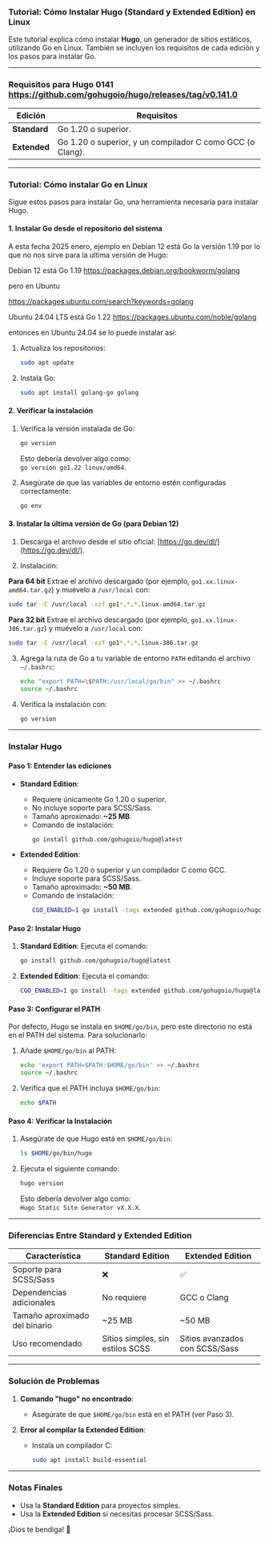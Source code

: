 ### Tutorial: Cómo Instalar Hugo (Standard y Extended Edition) en Linux

Este tutorial explica cómo instalar **Hugo**, un generador de sitios estáticos, utilizando Go en Linux. También se incluyen los requisitos de cada edición y los pasos para instalar Go.

---

### **Requisitos para Hugo 0141 https://github.com/gohugoio/hugo/releases/tag/v0.141.0**

| **Edición**       | **Requisitos**                                                                           |
|--------------------|------------------------------------------------------------------------------------------|
| **Standard**       | Go 1.20 o superior.                                                                     |
| **Extended**       | Go 1.20 o superior, y un compilador C como GCC (o Clang).                               |

---

### **Tutorial: Cómo instalar Go en Linux**

Sigue estos pasos para instalar Go, una herramienta necesaria para instalar Hugo.

#### **1. Instalar Go desde el repositorio del sistema**
A esta fecha 2025 enero, ejemplo en Debian 12 está Go la versión 1.19 por lo que no nos sirve para la ultima versión de Hugo:

Debian 12 está Go 1.19
https://packages.debian.org/bookworm/golang

pero en Ubuntu 

https://packages.ubuntu.com/search?keywords=golang

Ubuntu 24.04 LTS está Go 1.22
https://packages.ubuntu.com/noble/golang

entonces en Ubuntu 24.04 se lo puede instalar así:

1. Actualiza los repositorios:
   ```bash
   sudo apt update
   ```
2. Instala Go:
   ```bash
   sudo apt install golang-go golang
   ```

#### **2. Verificar la instalación**
1. Verifica la versión instalada de Go:
   ```bash
   go version
   ```
   Esto debería devolver algo como:  
   `go version go1.22 linux/amd64`.

2. Asegúrate de que las variables de entorno estén configuradas correctamente:
   ```bash
   go env
   ```

#### **3. Instalar la última versión de Go (para Debian 12)**
1. Descarga el archivo desde el sitio oficial: [https://go.dev/dl/](https://go.dev/dl/).

2. Instalación:

**Para 64 bit**
Extrae el archivo descargado (por ejemplo, `go1.xx.linux-amd64.tar.gz`) y muévelo a `/usr/local` con:
   ```bash
   sudo tar -C /usr/local -xzf go1*.*.*.linux-amd64.tar.gz
   ```
**Para 32 bit**
Extrae el archivo descargado (por ejemplo, `go1.xx.linux-386.tar.gz`) y muévelo a `/usr/local` con:
   ```bash
   sudo tar -C /usr/local -xzf go1*.*.*.linux-386.tar.gz
   ```
   
3. Agrega la ruta de Go a tu variable de entorno `PATH` editando el archivo `~/.bashrc`:
   ```bash
   echo "export PATH=\$PATH:/usr/local/go/bin" >> ~/.bashrc
   source ~/.bashrc
   ```

4. Verifica la instalación con:
   ```bash
   go version
   ```

---

### **Instalar Hugo**

#### **Paso 1: Entender las ediciones**
- **Standard Edition**:
  - Requiere únicamente Go 1.20 o superior.
  - No incluye soporte para SCSS/Sass.
  - Tamaño aproximado: **~25 MB**.
  - Comando de instalación:
    ```bash
    go install github.com/gohugoio/hugo@latest
    ```

- **Extended Edition**:
  - Requiere Go 1.20 o superior y un compilador C como GCC.
  - Incluye soporte para SCSS/Sass.
  - Tamaño aproximado: **~50 MB**.
  - Comando de instalación:
    ```bash
    CGO_ENABLED=1 go install -tags extended github.com/gohugoio/hugo@latest
    ```

#### **Paso 2: Instalar Hugo**
1. **Standard Edition**:
   Ejecuta el comando:
   ```bash
   go install github.com/gohugoio/hugo@latest
   ```

2. **Extended Edition**:
   Ejecuta el comando:
   ```bash
   CGO_ENABLED=1 go install -tags extended github.com/gohugoio/hugo@latest
   ```

#### **Paso 3: Configurar el PATH**
Por defecto, Hugo se instala en `$HOME/go/bin`, pero este directorio no está en el PATH del sistema. Para solucionarlo:
1. Añade `$HOME/go/bin` al PATH:
   ```bash
   echo 'export PATH=$PATH:$HOME/go/bin' >> ~/.bashrc
   source ~/.bashrc
   ```
2. Verifica que el PATH incluya `$HOME/go/bin`:
   ```bash
   echo $PATH
   ```

#### **Paso 4: Verificar la Instalación**
1. Asegúrate de que Hugo está en `$HOME/go/bin`:
   ```bash
   ls $HOME/go/bin/hugo
   ```
2. Ejecuta el siguiente comando:
   ```bash
   hugo version
   ```
   Esto debería devolver algo como:  
   `Hugo Static Site Generator vX.X.X`.

---

### **Diferencias Entre Standard y Extended Edition**

| **Característica**          | **Standard Edition**          | **Extended Edition**          |
|------------------------------|-------------------------------|--------------------------------|
| Soporte para SCSS/Sass       | ❌                            | ✅                             |
| Dependencias adicionales     | No requiere                  | GCC o Clang                   |
| Tamaño aproximado del binario| ~25 MB                       | ~50 MB                        |
| Uso recomendado              | Sitios simples, sin estilos SCSS | Sitios avanzados con SCSS/Sass |

---

### **Solución de Problemas**

1. **Comando "hugo" no encontrado**:
   - Asegúrate de que `$HOME/go/bin` está en el PATH (ver Paso 3).

2. **Error al compilar la Extended Edition**:
   - Instala un compilador C:
     ```bash
     sudo apt install build-essential
     ```

---

### **Notas Finales**
- Usa la **Standard Edition** para proyectos simples.
- Usa la **Extended Edition** si necesitas procesar SCSS/Sass.

¡Dios te bendiga! 🎉
